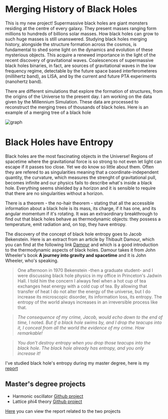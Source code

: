 # Merging History of Black Holes

This is my new project! Supermassive black holes are giant monsters residing at the centre of every galaxy. They present masses ranging form millions to hundreds of billions solar masses. How black holes can grow to such huge masses is still unanswered. Studying black holes merging history, alongside the structure formation across the cosmos, is fundamental to shed some light on the dynamics and evolution of these mysterious objects. This acquire a renewed importance in the light of the recent discovery of gravitational waves. Coalescences of supermassive black holes binaries, in fact, are sources of gravitational waves in the low frequency regime, detectable by the future space based interferometeres (millihertz band), as LISA, and by the current and future PTA experiments (nanohertz band).

There are different simulations that explore the formation of structures, from the origins of the Universe to the present day. I am working on the data given by the Millennium Simulation. These data are processed to reconstruct the merging trees of thousands of black holes. Here is an example of a merging tree of a black hole

![graph](first_graph.png)




# Black Holes have Entropy

Black holes are the most fascinating objects in the Universe! Regions of spacetime where the gravitational force is so strong to not even let light can escape if it passes too close. Yet we do know so little about them. Often they are refered to as singularities meaning that a coordinate-independent quantity, the curvature, which measures the strenght of gravitational pull, becomes infinite and our physics fails to describe what's inside a black hole. Everything seems shielded by a horizon and it is sensible to require that there are no singularities without a horizon. 

There is a theorem - the no-hair theorem - stating that all the accessible information about a black hole is its mass, its charge, if it has one, and its angular momentum if it's rotating. It was an extraordinary breakthrough to find out that black holes behave as thermodynamic objects: they possess a temperature, emit radiation and, on top, they have entropy.

The discovery of the concept of black hole entropy goes to Jacob Bekenstein. Here is an extract from an article by Thibault Damour, which you can find at the following link [Damour](https://arxiv.org/pdf/hep-th/0401160.pdf) and which is a good introduction to the thermodynamic aspects of black holes. Damour takes it from John Wheeler's book **A journey into gravity and spacetime** and it is John Wheeler, who's speaking.

> One afternoon in 1970 Bekenstein -then a graduate student- and I were discussing black hole physics in my office in Princeton's Jadwin Hall. I told him the concern I always feel when a hot cup of tea exchanges heat energy with a cold cup of tea. By allowing that transfer of heat I do not alter the energy of the universe, but I do increase its microscopic disorder, its information loss, its entropy. The entropy of the world always increases in an irreversible process like that.

> *The consequence of my crime, Jacob, would echo down to the end of time,* I noted. *But if a black hole swims by, and I drop the teacups into it, I conceal from all the world the evidence of my crime. How remarkable!*

> *You don't destroy entropy when you drop those teacups into the black hole. The black hole already has entropy, and you only increase it!*

I've studied black hole's entropy during my master degree, here is my [report](master.pdf)

## Master's degree projects

- Harmonic oscillator [Github project](https://github.com/ulyanadupletsa/HarmonicOscillator)
- Lattice phi4 theory [Github project](https://github.com/ulyanadupletsa/LatticePhi4Theory)

[Here](main.pdf) you can view the report related to the two projects


